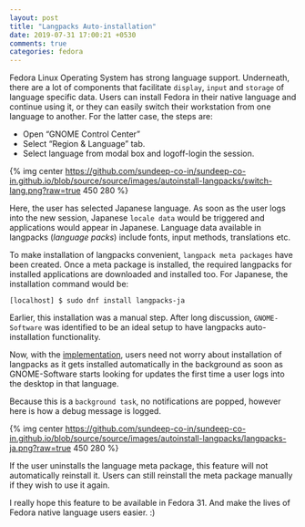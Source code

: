 ```yaml
---
layout: post
title: "Langpacks Auto-installation"
date: 2019-07-31 17:00:21 +0530
comments: true
categories: fedora
---
```


Fedora Linux Operating System has strong language support. Underneath, there are a lot of components that facilitate `display`, `input` and `storage` of language specific data. Users can install Fedora in their native language and continue using it, or they can easily switch their workstation from one language to another. For the latter case, the steps are:

* Open “GNOME Control Center”
* Select “Region & Language” tab.
* Select language from modal box and logoff-login the session.

{% img center https://github.com/sundeep-co-in/sundeep-co-in.github.io/blob/source/source/images/autoinstall-langpacks/switch-lang.png?raw=true 450 280 %}

<!-- more -->

Here, the user has selected Japanese language. As soon as the user logs into the new session, Japanese `locale data` would be triggered and applications would appear in Japanese.  Language data available in langpacks (*language packs*) include fonts, input methods, translations etc.

To make installation of langpacks convenient, `langpack meta packages` have been created. Once a meta package is installed, the required langpacks for installed applications are downloaded and installed too. For Japanese, the installation command would be:

```
[localhost] $ sudo dnf install langpacks-ja
```

Earlier, this installation was a manual step. After long discussion, `GNOME-Software` was identified to be an ideal setup to have langpacks auto-installation functionality.

Now, with the [implementation](https://gitlab.gnome.org/GNOME/gnome-software/merge_requests/257), users need not worry about installation of langpacks as it gets installed automatically in the background as soon as GNOME-Software starts looking for updates the first time a user logs into the desktop in that language.

Because this is a `background task`, no notifications are popped, however here is how a debug message is logged.

{% img center https://github.com/sundeep-co-in/sundeep-co-in.github.io/blob/source/source/images/autoinstall-langpacks/langpacks-ja.png?raw=true 450 280 %}

If the user uninstalls the language meta package, this feature will not automatically reinstall it. Users can still reinstall the meta package manually if they wish to use it again.

I really hope this feature to be available in Fedora 31. And make the lives of Fedora native language users easier. :)
